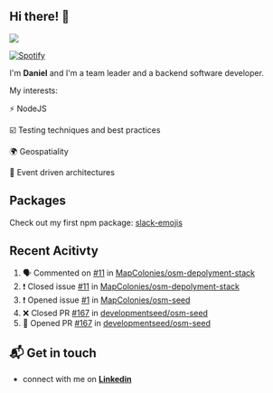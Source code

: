 ## Hi there! 👋

<p>
  <img src="https://github-readme-stats.vercel.app/api?username=syncush&theme=tokyonight">
</p>

[![Spotify](https://novatorem-rust.vercel.app/api/spotify)](https://open.spotify.com/user/syncush)

I'm **Daniel** and I'm a team leader and a backend software developer.

My interests:

⚡ NodeJS

☑️ Testing techniques and best practices

🌍 Geospatiality

🧠 Event driven architectures

## Packages
Check out my first npm package: [slack-emojis](https://www.npmjs.com/package/slack-emojis)

## Recent Acitivty
<!--START_SECTION:activity-->
1. 🗣 Commented on [#11](https://github.com//MapColonies/osm-depolyment-stack/issues/11) in [MapColonies/osm-depolyment-stack](https://github.com//MapColonies/osm-depolyment-stack)
2. ❗️ Closed issue [#11](https://github.com//MapColonies/osm-depolyment-stack/issues/11) in [MapColonies/osm-depolyment-stack](https://github.com//MapColonies/osm-depolyment-stack)
3. ❗️ Opened issue [#1](https://github.com//MapColonies/osm-seed/issues/1) in [MapColonies/osm-seed](https://github.com//MapColonies/osm-seed)
4. ❌ Closed PR [#167](https://github.com//developmentseed/osm-seed/pull/167) in [developmentseed/osm-seed](https://github.com//developmentseed/osm-seed)
5. 💪 Opened PR [#167](https://github.com//developmentseed/osm-seed/pull/167) in [developmentseed/osm-seed](https://github.com//developmentseed/osm-seed)
<!--END_SECTION:activity-->

## 📬 Get in touch

* connect with me on [**Linkedin**](https://www.linkedin.com/in/daniel-hermon-927372144/)
